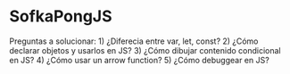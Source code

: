 <h1> SofkaPongJS </h1>
<p> Preguntas a solucionar:
1) ¿Diferecia entre var, let, const?
2) ¿Cómo declarar objetos y usarlos en JS?
3) ¿Cómo dibujar contenido condicional en JS?
4) ¿Cómo usar un arrow function?
5) ¿Cómo debuggear en JS?
